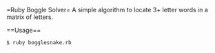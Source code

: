 =Ruby Boggle Solver=
A simple algorithm to locate 3+ letter words in a matrix of letters.

==Usage==
```
$ ruby bogglesnake.rb
```
